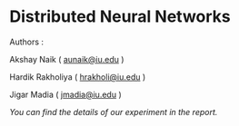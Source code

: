 # Distributed Neural Networks

Authors : 

Akshay Naik ( aunaik@iu.edu )

Hardik Rakholiya ( hrakholi@iu.edu )
	  
Jigar Madia ( jmadia@iu.edu )



*You can find the details of our experiment in the report.*
